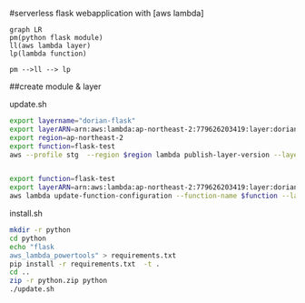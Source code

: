 #serverless  flask webapplication with [aws lambda]

```mermaid
graph LR
pm(python flask module) 
ll(aws lambda layer)
lp(lambda function)

pm -->ll --> lp
```

##create module & layer

update.sh  
```bash
export layername="dorian-flask"
export layerARN=arn:aws:lambda:ap-northeast-2:779626203419:layer:dorian-flask
export region=ap-northeast-2
export function=flask-test
aws --profile stg  --region $region lambda publish-layer-version --layer-name ${layername} --zip-file fileb://./python.zip


export function=flask-test
export layerARN=arn:aws:lambda:ap-northeast-2:779626203419:layer:dorian-flask:9
aws lambda update-function-configuration --function-name $function --layers $layerARN
```

install.sh
```bash
mkdir -r python
cd python
echo "flask
aws_lambda_powertools" > requirements.txt  
pip install -r requirements.txt  -t .
cd ..
zip -r python.zip python
./update.sh
```


